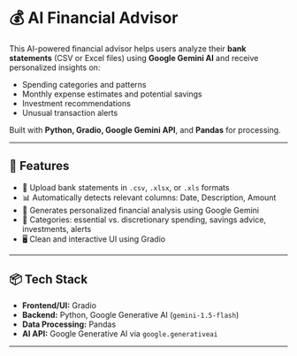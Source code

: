 # 💰 AI Financial Advisor

This AI-powered financial advisor helps users analyze their **bank statements** (CSV or Excel files) using **Google Gemini AI** and receive personalized insights on:

- Spending categories and patterns
- Monthly expense estimates and potential savings
- Investment recommendations
- Unusual transaction alerts

Built with **Python, Gradio, Google Gemini API**, and **Pandas** for processing.

---

## 🚀 Features

- 📂 Upload bank statements in `.csv`, `.xlsx`, or `.xls` formats
- 📊 Automatically detects relevant columns: Date, Description, Amount
- 🤖 Generates personalized financial analysis using Google Gemini
- 🧠 Categories: essential vs. discretionary spending, savings advice, investments, alerts
- 🖥️ Clean and interactive UI using Gradio

---

## 📦 Tech Stack

- **Frontend/UI:** Gradio
- **Backend:** Python, Google Generative AI (`gemini-1.5-flash`)
- **Data Processing:** Pandas
- **AI API:** Google Generative AI via `google.generativeai`

---



